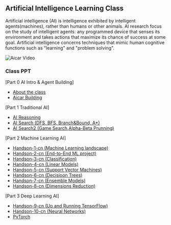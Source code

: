 ## Artificial Intelligence Learning Class

Artificial intelligence (AI) is intelligence exhibited by intelligent agents(machines), rather than humans or other animals. AI research focus on the study of intelligent agents: any programmed device that senses its environment and takes actions that maximize its chance of success at some goal. Artificial intelligence concerns techniques that mimic human cognitive functions such as "learning" and "problem solving".

![Aicar Video](https://github.com/luckh2/aiclass/raw/master/media/aicar.gif)

### Class PPT
[Part 0 AI Intro & Agent Building]

- [About the class](https://github.com/luckh2/ai2019/raw/master/ppt/AI1.ppt)
- [Aicar Building](https://github.com/luckh2/ai2019/raw/master/ppt/Aicar.pptx)

[Part 1 Traditional AI]

- [AI Reasoning](https://github.com/luckh2/ai2019/raw/master/ppt/reasoning.pptx)
- [AI Search (DFS, BFS, Branch&Bound, A*)](https://github.com/luckh2/ai2019/raw/master/ppt/search1.pptx)
- [AI Search2 (Game Search,Alpha-Beta Prunning)](https://github.com/luckh2/ai2019/raw/master/ppt/search2.pptx)

[Part 2 Machine Learning AI]	

- [Handson-1-cn (Machine Learning landscape)](https://github.com/luckh2/ai2019/raw/master/ppt/hands-on1-cn.pptx)
- [Handson-2-cn (End-to-End ML project)](https://github.com/luckh2/ai2019/raw/master/ppt/hands-on2-cn.pptx)
- [Handson-3-cn (Classification)](https://github.com/luckh2/ai2019/raw/master/ppt/hands-on3-cn.pptx)
- [Handson-4-cn (Linear Models)](https://github.com/luckh2/ai2019/raw/master/ppt/hands-on4-cn.pptx)
- [Handson-5-cn (Support Vector Machines)](https://github.com/luckh2/ai2019/raw/master/ppt/hands-on5-cn.pptx)
- [Handson-6-cn (Decisioon Trees)](https://github.com/luckh2/ai2019/raw/master/ppt/hands-on6-cn.pptx)
- [Handson-7-cn (Ensemble Models)](https://github.com/luckh2/ai2019/raw/master/ppt/hands-on7-cn.pptx)
- [Handson-8-cn (Dimensions Reduction)](https://github.com/luckh2/ai2019/raw/master/ppt/hands-on8-cn.pptx)

[Part 3 Deep Learning AI]

- [Handson-9-cn (Up and Running TensorFlow)](https://github.com/luckh2/ai2019/raw/master/ppt/hands-on9-cn.pptx)
- [Handson-10-cn (Neural Networks)](https://github.com/luckh2/ai2019/raw/master/ppt/hands-on10-cn.pptx)
- [PyTorch ](https://github.com/luckh2/ai2019/raw/master/ppt/pytorch.pptx)
